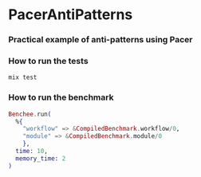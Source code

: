 # PacerAntiPatterns

### Practical example of anti-patterns using Pacer

### How to run the tests

```
mix test
```

### How to run the benchmark

```elixir
Benchee.run(
  %{
    "workflow" => &CompiledBenchmark.workflow/0,
    "module" => &CompiledBenchmark.module/0
    },
  time: 10,
  memory_time: 2
)
```
